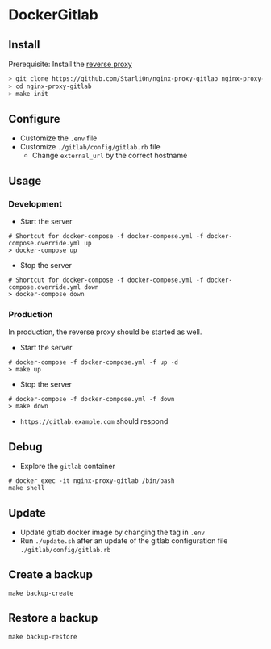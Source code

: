 # DockerGitlab

## Install

Prerequisite: Install the [reverse proxy](https://github.com/Starli0n/nginx-proxy)

```sh
> git clone https://github.com/Starli0n/nginx-proxy-gitlab nginx-proxy-gitlab
> cd nginx-proxy-gitlab
> make init
```

## Configure

- Customize the `.env` file
- Customize `./gitlab/config/gitlab.rb` file
	- Change `external_url` by the correct hostname

## Usage

### Development

- Start the server
```
# Shortcut for docker-compose -f docker-compose.yml -f docker-compose.override.yml up
> docker-compose up
```
- Stop the server
```
# Shortcut for docker-compose -f docker-compose.yml -f docker-compose.override.yml down
> docker-compose down
```

### Production

In production, the reverse proxy should be started as well.

- Start the server
```
# docker-compose -f docker-compose.yml -f up -d
> make up
```
- Stop the server
```
# docker-compose -f docker-compose.yml -f down
> make down
```

- `https://gitlab.example.com` should respond

## Debug

- Explore the `gitlab` container
```
# docker exec -it nginx-proxy-gitlab /bin/bash
make shell
```

## Update

- Update gitlab docker image by changing the tag in `.env`
- Run `./update.sh` after an update of the gitlab configuration file `./gitlab/config/gitlab.rb`

## Create a backup

```
make backup-create
```

## Restore a backup

```
make backup-restore
```
